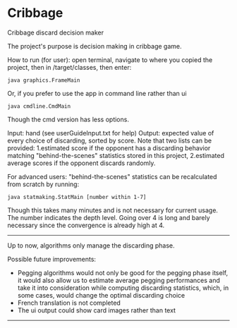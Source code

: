 # Cribbage
Cribbage discard decision maker

The project's purpose is decision making in cribbage game.


How to run (for user): open terminal, navigate to where you copied the project, then in /target/classes, then enter:
```
java graphics.FrameMain
```

	
Or, if you prefer to use the app in command line rather than ui

```
java cmdline.CmdMain
```

Though the cmd version has less options.

Input: hand (see userGuideInput.txt for help)
Output: expected value of every choice of discarding, sorted by score. Note that two lists can be provided: 1.estimated score if the opponent has a discarding behavior matching "behind-the-scenes" statistics stored in this project, 2.estimated average scores if the opponent discards randomly.

For advanced users: "behind-the-scenes" statistics can be recalculated from scratch by running:
```
java statmaking.StatMain [number within 1-7]
```
Though this takes many minutes and is not necessary for current usage. The number indicates the depth level. Going over 4 is long and barely necessary since the convergence is already high at 4.

------ 

Up to now, algorithms only manage the discarding phase.

Possible future improvements:
- Pegging algorithms would not only be good for the pegging phase itself, it would also allow us to estimate average pegging performances and take it into consideration while computing discarding statistics, which, in some cases, would change the optimal discarding choice
- French translation is not completed
- The ui output could show card images rather than text
------

